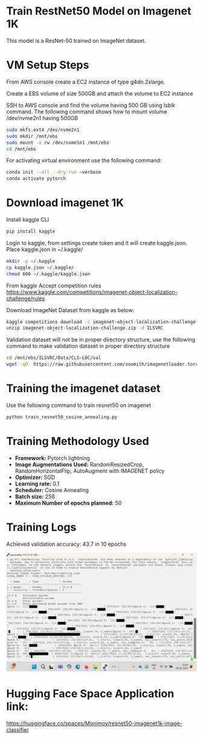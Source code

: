# Train RestNet50 Model on Imagenet 1K
This model is a ResNet-50 trained on ImageNet dataset.

# VM Setup Steps

From AWS console create a EC2 instance of type g4dn.2xlarge.

Create a EBS volume of size 500GB and attach the volume to EC2 instance

SSH to AWS console and find the volume having 500 GB using lsblk command.
The following command shows how to mount volume /dev/nvme2n1 having 500GB 

```bash
sudo mkfs.ext4 /dev/nvme2n1
sudo mkdir /mnt/ebs
sudo mount -o rw /dev/nvme1n1 /mnt/ebs
cd /mnt/ebs
```

For activating virtual environment use the following command:

```bash
conda init --all --dry-run –verbose
conda activate pytorch
```

# Download imagenet 1K 

Install kaggle CLI

```bash
pip install kaggle
```

Login to kaggle, from settings create token and it will create kaggle.json.
Place kaggle.json in ~/.kaggle/

```bash
mkdir -p ~/.kaggle
cp kaggle.json ~/.kaggle/
chmod 600 ~/.kaggle/kaggle.json
```

From kaggle Accept competition rules
https://www.kaggle.com/competitions/imagenet-object-localization-challenge/rules


Download ImageNet Dataset from kaggle as below:

```bash
kaggle competitions download -c imagenet-object-localization-challenge
unzip imagenet-object-localization-challenge.zip -d ILSVRC
```

Validation dataset will not be in proper directory structure, use the following command to make 
validation dataset in proper directory structure

```bash
cd /mnt/ebs/ILSVRC/Data/CLS-LOC/val
wget -qO- https://raw.githubusercontent.com/soumith/imagenetloader.torch/master/valprep.sh | bash
```

# Training the imagenet dataset

Use the following command to train resnet50 on imagenet

```bash
python train_resnet50_cosine_annealing.py
```

# Training Methodology Used

- **Framework:** Pytorch lightning
- **Image Augmentations Used:** RandomResizedCrop, RandomHorizontalFlip, AutoAugment with IMAGENET policy
- **Optimizer:** SGD
- **Learning rate:** 0.1
- **Scheduler:** Cosine Annealing
- **Batch size:** 256
- **Maximum Number of epochs planned:** 50


# Training Logs 

Achieved validation accuracy: 43.7 in 10 epochs

![Training Logs](/training_in_progress.png)


# Hugging Face Space Application link:

https://huggingface.co/spaces/Monimoy/resnet50-imagenet1k-image-classifier














